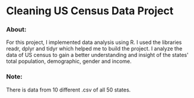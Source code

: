 # Cleaning US Census Data Project
### About: 

For this project, I implemented data analysis using R. I used the libraries readr, dplyr and tidyr which helped me to build the project. I analyze the data of US census to gain a better understanding and insight of the states' total population, demographic, gender and income.
 
### Note:

There is data from 10 different .csv of all 50 states.
